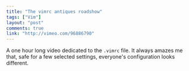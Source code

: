 ```yaml
---
title: "The vimrc antiques roadshow"
tags: ["Vim"]
layout: "post"
comments: true
link: "http://vimeo.com/96886790"
---
```


A one hour long video dedicated to the `.vimrc` file. It always amazes me that,
safe for a few selected settings, everyone's configuration looks different.
